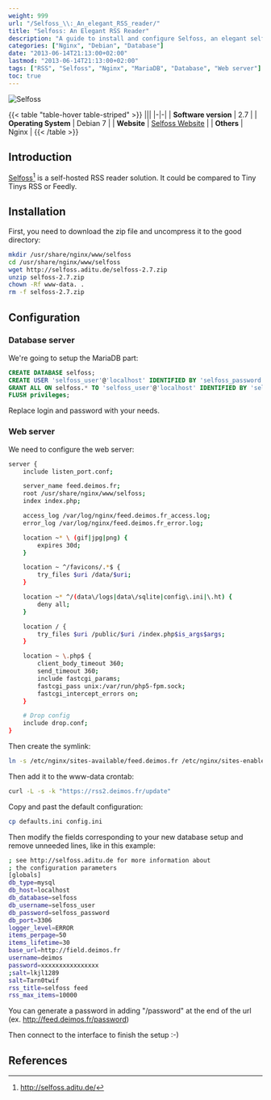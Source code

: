 ```yaml
---
weight: 999
url: "/Selfoss_\\:_An_elegant_RSS_reader/"
title: "Selfoss: An Elegant RSS Reader"
description: "A guide to install and configure Selfoss, an elegant self-hosted RSS reader solution, on Debian with Nginx and MariaDB."
categories: ["Nginx", "Debian", "Database"]
date: "2013-06-14T21:13:00+02:00"
lastmod: "2013-06-14T21:13:00+02:00"
tags: ["RSS", "Selfoss", "Nginx", "MariaDB", "Database", "Web server"]
toc: true
---
```


![Selfoss](/images/selfoss_logo.avif)

{{< table "table-hover table-striped" >}}
|||
|-|-|
| **Software version** | 2.7 |
| **Operating System** | Debian 7 |
| **Website** | [Selfoss Website](https://selfoss.aditu.de/) |
| **Others** | Nginx |
{{< /table >}}

## Introduction

[Selfoss](https://selfoss.aditu.de/)[^1] is a self-hosted RSS reader solution. It could be compared to Tiny Tinys RSS or Feedly.

## Installation

First, you need to download the zip file and uncompress it to the good directory:

```bash
mkdir /usr/share/nginx/www/selfoss
cd /usr/share/nginx/www/selfoss
wget http://selfoss.aditu.de/selfoss-2.7.zip
unzip selfoss-2.7.zip
chown -Rf www-data. .
rm -f selfoss-2.7.zip
```

## Configuration

### Database server

We're going to setup the MariaDB part:

```sql
CREATE DATABASE selfoss;
CREATE USER 'selfoss_user'@'localhost' IDENTIFIED BY 'selfoss_password';
GRANT ALL ON selfoss.* TO 'selfoss_user'@'localhost' IDENTIFIED BY 'selfoss_password';
FLUSH privileges;
```

Replace login and password with your needs.

### Web server

We need to configure the web server:

```bash {linenos=table}
server {
    include listen_port.conf;

    server_name feed.deimos.fr;
    root /usr/share/nginx/www/selfoss;
    index index.php;

    access_log /var/log/nginx/feed.deimos.fr_access.log;
    error_log /var/log/nginx/feed.deimos.fr_error.log;

    location ~* \ (gif|jpg|png) {
        expires 30d;
    }

    location ~ ^/favicons/.*$ {
        try_files $uri /data/$uri;
    }

    location ~* ^/(data\/logs|data\/sqlite|config\.ini|\.ht) {
        deny all;
    }

    location / {
        try_files $uri /public/$uri /index.php$is_args$args;
    }

    location ~ \.php$ {
        client_body_timeout 360;
        send_timeout 360;
        include fastcgi_params;
        fastcgi_pass unix:/var/run/php5-fpm.sock;
        fastcgi_intercept_errors on;
    }

    # Drop config
    include drop.conf;
}
```

Then create the symlink:

```bash
ln -s /etc/nginx/sites-available/feed.deimos.fr /etc/nginx/sites-enabled/
```

Then add it to the www-data crontab:

```bash
curl -L -s -k "https://rss2.deimos.fr/update"
```

Copy and past the default configuration:

```bash
cp defaults.ini config.ini
```

Then modify the fields corresponding to your new database setup and remove unneeded lines, like in this example:

```bash
; see http://selfoss.aditu.de for more information about
; the configuration parameters
[globals]
db_type=mysql
db_host=localhost
db_database=selfoss
db_username=selfoss_user
db_password=selfoss_password
db_port=3306
logger_level=ERROR
items_perpage=50
items_lifetime=30
base_url=http://field.deimos.fr
username=deimos
password=xxxxxxxxxxxxxxxx
;salt=lkjl1289
salt=Tarn0twif
rss_title=selfoss feed
rss_max_items=10000
```

You can generate a password in adding "/password" at the end of the url (ex. http://feed.deimos.fr/password)

Then connect to the interface to finish the setup :-)

## References

[^1]: http://selfoss.aditu.de/

